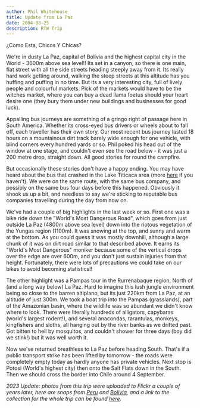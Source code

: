 ```yaml
---
author: Phil Whitehouse
title: Update from La Paz
date: 2004-08-25
description: RTW Trip
---
```


¿Como Esta, Chicos Y Chicas?

We're in dusty La Paz, capital of Bolivia and the highest capital city in the World - 3600m above sea level!! Its set in a canyon, so there is one main, flat street with all the side streets heading steeply away from it. Its really hard work getting around, walking the steep streets at this altitude has you huffing and puffing in no time. But its a very interesting city, full of lively people and colourful markets. Pick of the markets would have to be the witches market, where you can buy a dead llama foetus should your heart desire one (they bury them under new buildings and businesses for good luck).

Appalling bus journeys are something of a gringo right of passage here in South America. Whether its cross-eyed bus drivers or wheels about to fall off, each traveller has their own story. Our most recent bus journey lasted 18 hours on a mountainous dirt track barely wide enough for one vehicle, with blind corners every hundred yards or so. Phil poked his head out of the window at one stage, and couldn't even see the road below - it was just a 200 metre drop, straight down. All good stories for round the campfire.

But occasionally these stories don't have a happy ending. You may have heard about the bus that crashed in the Lake Titicaca area (more [here](http://news.bbc.co.uk/1/hi/world/americas/3557350.stm) if you haven't). We were on the same route, with the same bus company, and possibly on the same bus four days before this happened. Obviously it shook us up a bit, and needless to say we're sticking to reputable bus companies travelling during the day from now on.

We've had a couple of big highlights in the last week or so. First one was a bike ride down the "World's Most Dangerous Road", which goes from just outside La Paz (4800m above sea level) down into the riotous vegetation of the Yungas region (1100m). It was snowing at the top, and sunny and warm at the bottom. As you could guess it was mostly downhill, although a large chunk of it was on dirt road similar to that described above. It earns its "World's Most Dangerous" moniker because some of the vertical drops over the edge are over 600m, and you don't just sustain injuries from that height. Fortunately, there were lots of precautions we could take on our bikes to avoid becoming statistics!!

The other highlight was a Pampas tour in the Rurrenabaque region, North of (and a long way below) La Paz. Hard to imagine this lush jungle environment being so close to the barren altiplano, but its just 220km from La Paz, at an altitude of just 300m. We took a boat trip into the Pampas (grasslands), part of the Amazonian basin, where the wildlife was so abundant we didn't know where to look. There were literally hundreds of alligators, capybaras (world's largest rodent!), and several anacondas, tarantulas, monkeys, kingfishers and sloths, all hanging out by the river banks as we drifted past. Got bitten to hell by mosquitos, and couldn't shower for three days (boy did we stink!) but it was well worth it.

Now we've returned breathless to La Paz before heading South. That's if a public transport strike has been lifted by tomorrow - the roads were completely empty today as hardly anyone has private vehicles. Next stop is Potosi (World's highest city) then onto the Salt Flats down in the South. Then we should cross the border into Chile around 4 September.

_2023 Update: photos from this trip were uploaded to Flickr a couple of years later, here are snaps from [Peru](https://www.flickr.com/photos/philliecasablanca/sets/72157603256698743/) and [Bolivia](https://www.flickr.com/photos/philliecasablanca/sets/72157603256954413/), and a link to the collection for the whole trip can be found [here](https://www.flickr.com/photos/philliecasablanca/collections/72157603189229392/)._
